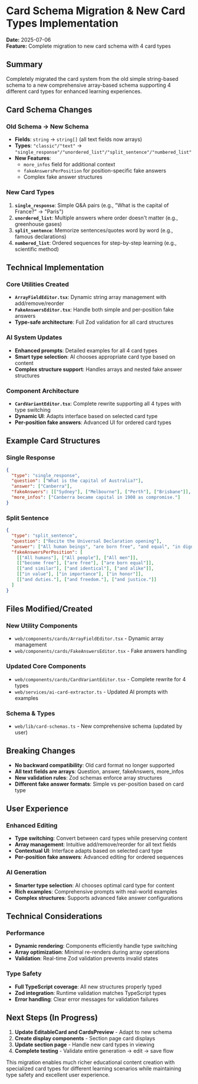 # Card Schema Migration & New Card Types Implementation
**Date:** 2025-07-06  
**Feature:** Complete migration to new card schema with 4 card types

## Summary

Completely migrated the card system from the old simple string-based schema to a new comprehensive array-based schema supporting 4 different card types for enhanced learning experiences.

## Card Schema Changes

### **Old Schema → New Schema**
- **Fields**: `string` → `string[]` (all text fields now arrays)
- **Types**: `"classic"/"text"` → `"single_response"/"unordered_list"/"split_sentence"/"numbered_list"`
- **New Features**: 
  - `more_infos` field for additional context
  - `fakeAnswersPerPosition` for position-specific fake answers
  - Complex fake answer structures

### **New Card Types**
1. **`single_response`**: Simple Q&A pairs (e.g., "What is the capital of France?" → "Paris")
2. **`unordered_list`**: Multiple answers where order doesn't matter (e.g., greenhouse gases)
3. **`split_sentence`**: Memorize sentences/quotes word by word (e.g., famous declarations)
4. **`numbered_list`**: Ordered sequences for step-by-step learning (e.g., scientific method)

## Technical Implementation

### **Core Utilities Created**
- **`ArrayFieldEditor.tsx`**: Dynamic string array management with add/remove/reorder
- **`FakeAnswersEditor.tsx`**: Handle both simple and per-position fake answers
- **Type-safe architecture**: Full Zod validation for all card structures

### **AI System Updates**
- **Enhanced prompts**: Detailed examples for all 4 card types
- **Smart type selection**: AI chooses appropriate card type based on content
- **Complex structure support**: Handles arrays and nested fake answer structures

### **Component Architecture**
- **`CardVariantEditor.tsx`**: Complete rewrite supporting all 4 types with type switching
- **Dynamic UI**: Adapts interface based on selected card type
- **Per-position fake answers**: Advanced UI for ordered card types

## Example Card Structures

### Single Response
```json
{
  "type": "single_response",
  "question": ["What is the capital of Australia?"],
  "answer": ["Canberra"],
  "fakeAnswers": [["Sydney"], ["Melbourne"], ["Perth"], ["Brisbane"]],
  "more_infos": ["Canberra became capital in 1908 as compromise."]
}
```

### Split Sentence
```json
{
  "type": "split_sentence",
  "question": ["Recite the Universal Declaration opening"],
  "answer": ["All human beings", "are born free", "and equal", "in dignity", "and rights."],
  "fakeAnswersPerPosition": [
    [["All humans"], ["All people"], ["All men"]],
    [["become free"], ["are free"], ["are born equal"]],
    [["and similar"], ["and identical"], ["and alike"]],
    [["in value"], ["in importance"], ["in honor"]],
    [["and duties."], ["and freedom."], ["and justice."]]
  ]
}
```

## Files Modified/Created

### **New Utility Components**
- `web/components/cards/ArrayFieldEditor.tsx` - Dynamic array management
- `web/components/cards/FakeAnswersEditor.tsx` - Fake answers handling

### **Updated Core Components**
- `web/components/cards/CardVariantEditor.tsx` - Complete rewrite for 4 types
- `web/services/ai-card-extractor.ts` - Updated AI prompts with examples

### **Schema & Types**
- `web/lib/card-schemas.ts` - New comprehensive schema (updated by user)

## Breaking Changes

- **No backward compatibility**: Old card format no longer supported
- **All text fields are arrays**: Question, answer, fakeAnswers, more_infos
- **New validation rules**: Zod schemas enforce array structures
- **Different fake answer formats**: Simple vs per-position based on card type

## User Experience

### **Enhanced Editing**
- **Type switching**: Convert between card types while preserving content
- **Array management**: Intuitive add/remove/reorder for all text fields
- **Contextual UI**: Interface adapts based on selected card type
- **Per-position fake answers**: Advanced editing for ordered sequences

### **AI Generation**
- **Smarter type selection**: AI chooses optimal card type for content
- **Rich examples**: Comprehensive prompts with real-world examples
- **Complex structures**: Supports advanced fake answer configurations

## Technical Considerations

### **Performance**
- **Dynamic rendering**: Components efficiently handle type switching
- **Array optimization**: Minimal re-renders during array operations
- **Validation**: Real-time Zod validation prevents invalid states

### **Type Safety**
- **Full TypeScript coverage**: All new structures properly typed
- **Zod integration**: Runtime validation matches TypeScript types
- **Error handling**: Clear error messages for validation failures

## Next Steps (In Progress)

1. **Update EditableCard and CardsPreview** - Adapt to new schema
2. **Create display components** - Section page card displays
3. **Update section page** - Handle new card types in viewing
4. **Complete testing** - Validate entire generation → edit → save flow

This migration enables much richer educational content creation with specialized card types for different learning scenarios while maintaining type safety and excellent user experience.